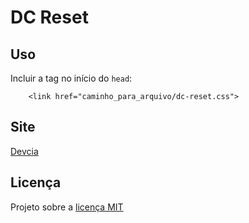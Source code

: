 DC Reset
========

Uso
---

Incluir a tag no início do `head`:
```
	<link href="caminho_para_arquivo/dc-reset.css">
```


Site
----

[Devcia](http://devcia.com)

Licença
-------

Projeto sobre a [licença MIT](http://opensource.org/licenses/mit-license.php)
